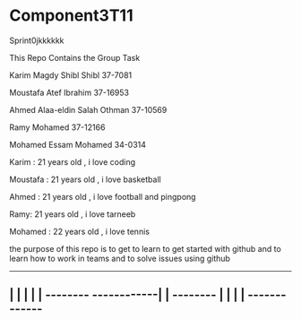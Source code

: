 # Component3T11

Sprint0jkkkkkk

This Repo Contains the Group Task

Karim Magdy Shibl Shibl 37-7081

Moustafa Atef Ibrahim 37-16953

Ahmed Alaa-eldin Salah Othman 37-10569

Ramy Mohamed 37-12166

Mohamed Essam Mohamed 34-0314


Karim : 21 years old , i love coding

Moustafa : 21 years old , i love basketball

Ahmed : 21 years old , i love football and pingpong

Ramy: 21 years old , i love tarneeb

Mohamed : 22 years old , i love tennis

the purpose of this repo is to get to learn to get started with github and to learn how to work in teams and to solve issues using github

------------------------                -------------
|                                                   |
|                                                   |
|                     --------          ------------|
|                     --------                      |
|                                                   | 
|                                       -------------
------------------------

